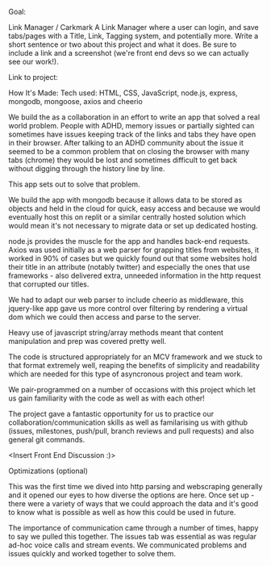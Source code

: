 Goal: 

Link Manager / Carkmark 
A Link Manager where a user can login, and save tabs/pages with a Title, Link, Tagging system, and potentially more. 
Write a short sentence or two about this project and what it does. Be sure to include a link and a screenshot (we're front end devs so we can actually see our work!).

Link to project: <link to repl when done>

<screen cap of front page>

How It's Made:
Tech used: HTML, CSS, JavaScript, node.js, express, mongodb, mongoose, axios and cheerio

We build the as a collaboration in an effort to write an app that solved a real world problem.
People with ADHD, memory issues or partially sighted can sometimes have issues keeping track of the links and tabs they have open in their browser.  After talking to an ADHD community about the issue it seemed to be a common problem that on closing the browser with many tabs (chrome) they would be lost and sometimes difficult to get back without digging through the history line by line.

This app sets out to solve that problem. 

We build the app with mongodb because it allows data to be stored as objects and held in the cloud for quick, easy access and because we would eventually host this on replit or a similar centrally hosted solution which would mean it's not necessary to migrate data or set up dedicated hosting.

node.js provides the muscle for the app and handles back-end requests.  Axios was used initially as a web parser for grapping titles from websites, it worked in 90% of cases but we quickly found out that some websites hold their title in an attribute (notably twitter) and especially the ones that use frameworks - also delivered extra, unneeded information in the http request that corrupted our titles.

We had to adapt our web parser to include cheerio as middleware, this jquery-like app gave us more control over filtering by rendering a virtual dom which we could then access and parse to the server.

Heavy use of javascript string/array methods meant that content manipulation and prep was covered pretty well.

The code is structured appropriately for an MCV framework and we stuck to that format extremely well, reaping the benefits of simplicity and readability which are needed for this type of asyncronous project and team work.

We pair-programmed on a number of occasions with this project which let us gain familiarity with the code as well as with each other! 

The project gave a fantastic opportunity for us to practice our collaboration/communication skills as well as familarising us with github (issues, milestones, push/pull, branch reviews and pull requests) and also general git commands.

<Insert Front End Discussion :)>

Optimizations
(optional)

<insert discussions on optimisations>

<Lessons Learned>

This was the first time we dived into http parsing and webscraping generally and it opened our eyes to how diverse the options are here. 
Once set up - there were a variety of ways that we could approach the data and it's good to know what is possible as well as how this could be used in future.

The importance of communication came through a number of times, happy to say we pulled this together.  The issues tab was essential as was regular ad-hoc voice calls and stream events.  We communicated problems and issues quickly and worked together to solve them.
